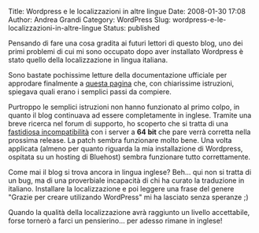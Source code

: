 Title: Wordpress e le localizzazioni in altre lingue
Date: 2008-01-30 17:08
Author: Andrea Grandi
Category: WordPress
Slug: wordpress-e-le-localizzazioni-in-altre-lingue
Status: published

Pensando di fare una cosa gradita ai futuri lettori di questo blog, uno
dei primi problemi di cui mi sono occupato dopo aver installato
Wordpress è stato quello della localizzazione in lingua italiana.

Sono bastate pochissime letture della documentazione ufficiale per
approdare finalmente a [questa
pagina](http://www.wordpress-it.it/wiki/Main/WordPressInItaliano) che,
con chiarissime istruzioni, spiegava quali erano i semplici passi da
compiere.

Purtroppo le semplici istruzioni non hanno funzionato al primo colpo, in
quanto il blog continuava ad essere completamente in inglese. Tramite
una breve ricerca nel forum di supporto, ho scoperto che si tratta di
una [fastidiosa incompatibilità](http://www.wordpress-it.it/2008/01/07/wordpress-in-italiano-su-server-a-64bit/)
con i server a **64 bit** che pare verrà corretta nella prossima
release. La patch sembra funzionare molto bene. Una volta applicata
(almeno per quanto riguarda la mia installazione di Wordpress, ospitata
su un hosting di Bluehost) sembra funzionare tutto correttamente.

Come mai il blog si trova ancora in lingua inglese? Beh... qui non si
tratta di un bug, ma di una proverbiale incapacità di chi ha curato la
traduzione in italiano. Installare la localizzazione e poi leggere una
frase del genere "Grazie per creare utilizando WordPress" mi ha lasciato
senza speranze ;)

Quando la qualità della localizzazione avrà raggiunto un livello
accettabile, forse tornerò a farci un pensierino... per adesso rimane in
inglese!
